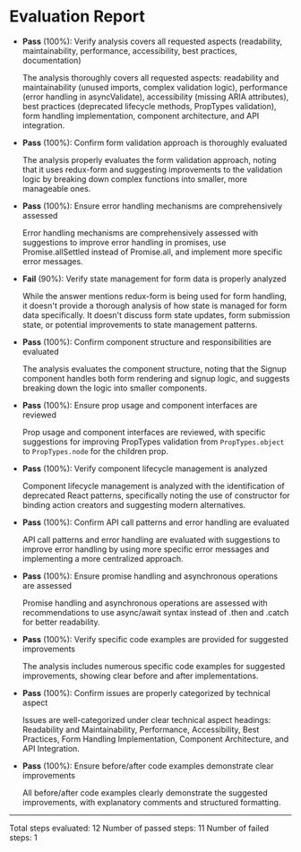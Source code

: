 # Evaluation Report

- **Pass** (100%): Verify analysis covers all requested aspects (readability, maintainability, performance, accessibility, best practices, documentation)
  
  The analysis thoroughly covers all requested aspects: readability and maintainability (unused imports, complex validation logic), performance (error handling in asyncValidate), accessibility (missing ARIA attributes), best practices (deprecated lifecycle methods, PropTypes validation), form handling implementation, component architecture, and API integration.

- **Pass** (100%): Confirm form validation approach is thoroughly evaluated
  
  The analysis properly evaluates the form validation approach, noting that it uses redux-form and suggesting improvements to the validation logic by breaking down complex functions into smaller, more manageable ones.

- **Pass** (100%): Ensure error handling mechanisms are comprehensively assessed
  
  Error handling mechanisms are comprehensively assessed with suggestions to improve error handling in promises, use Promise.allSettled instead of Promise.all, and implement more specific error messages.

- **Fail** (90%): Verify state management for form data is properly analyzed
  
  While the answer mentions redux-form is being used for form handling, it doesn't provide a thorough analysis of how state is managed for form data specifically. It doesn't discuss form state updates, form submission state, or potential improvements to state management patterns.

- **Pass** (100%): Confirm component structure and responsibilities are evaluated
  
  The analysis evaluates the component structure, noting that the Signup component handles both form rendering and signup logic, and suggests breaking down the logic into smaller components.

- **Pass** (100%): Ensure prop usage and component interfaces are reviewed
  
  Prop usage and component interfaces are reviewed, with specific suggestions for improving PropTypes validation from `PropTypes.object` to `PropTypes.node` for the children prop.

- **Pass** (100%): Verify component lifecycle management is analyzed
  
  Component lifecycle management is analyzed with the identification of deprecated React patterns, specifically noting the use of constructor for binding action creators and suggesting modern alternatives.

- **Pass** (100%): Confirm API call patterns and error handling are evaluated
  
  API call patterns and error handling are evaluated with suggestions to improve error handling by using more specific error messages and implementing a more centralized approach.

- **Pass** (100%): Ensure promise handling and asynchronous operations are assessed
  
  Promise handling and asynchronous operations are assessed with recommendations to use async/await syntax instead of .then and .catch for better readability.

- **Pass** (100%): Verify specific code examples are provided for suggested improvements
  
  The analysis includes numerous specific code examples for suggested improvements, showing clear before and after implementations.

- **Pass** (100%): Confirm issues are properly categorized by technical aspect
  
  Issues are well-categorized under clear technical aspect headings: Readability and Maintainability, Performance, Accessibility, Best Practices, Form Handling Implementation, Component Architecture, and API Integration.

- **Pass** (100%): Ensure before/after code examples demonstrate clear improvements
  
  All before/after code examples clearly demonstrate the suggested improvements, with explanatory comments and structured formatting.

---

Total steps evaluated: 12
Number of passed steps: 11
Number of failed steps: 1